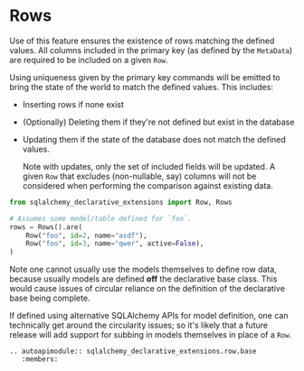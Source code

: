 # Rows

Use of this feature ensures the existence of rows matching the defined values.
All columns included in the primary key (as defined by the `MetaData`) are
required to be included on a given `Row`.

Using uniqueness given by the primary key commands will be emitted to bring
the state of the world to match the defined values. This includes:

- Inserting rows if none exist
- (Optionally) Deleting them if they're not defined but exist in the database
- Updating them if the state of the database does not match the defined values.

  Note with updates, only the set of included fields will be updated. A given
  `Row` that excludes (non-nullable, say) columns will not be considered
  when performing the comparison against existing data.

```python
from sqlalchemy_declarative_extensions import Row, Rows

# Assumes some model/table defined for `foo`.
rows = Rows().are(
    Row("foo", id=2, name="asdf"),
    Row("foo", id=3, name="qwer", active=False),
)
```

Note one cannot usually use the models themselves to define row data, because
usually models are defined **off** the declarative base class. This would cause
issues of circular reliance on the definition of the declarative base being complete.

If defined using alternative SQLAlchemy APIs for model definition, one can
technically get around the circularity issues; so it's likely that a future
release will add support for subbing in models themselves in place of a `Row`.

```{eval-rst}
.. autoapimodule:: sqlalchemy_declarative_extensions.row.base
   :members:
```
